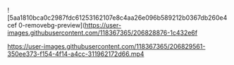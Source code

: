 ![5aa1810bca0c2987fdc61253162107e8c4aa26e096b589212b0367db260e4cef 0-removebg-preview](https://user-images.githubusercontent.com/118367365/206828876-1c432e6f



https://user-images.githubusercontent.com/118367365/206829561-350ee373-f154-4f14-a4cc-311962172d66.mp4

